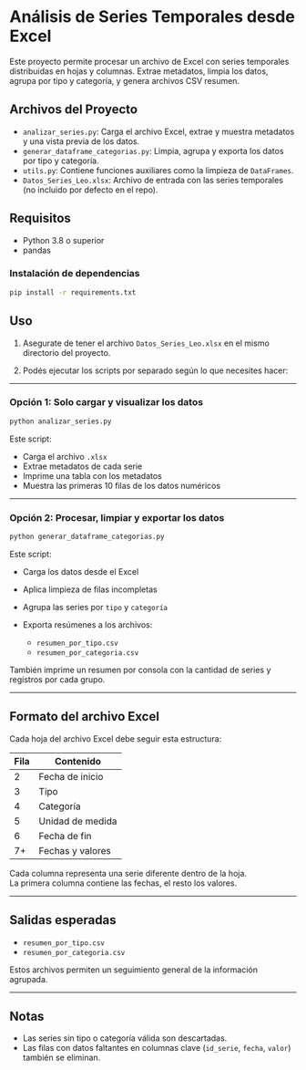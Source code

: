 # Análisis de Series Temporales desde Excel

Este proyecto permite procesar un archivo de Excel con series temporales distribuidas en hojas y columnas. Extrae metadatos, limpia los datos, agrupa por tipo y categoría, y genera archivos CSV resumen.

## Archivos del Proyecto

- `analizar_series.py`: Carga el archivo Excel, extrae y muestra metadatos y una vista previa de los datos.
- `generar_dataframe_categorias.py`: Limpia, agrupa y exporta los datos por tipo y categoría.
- `utils.py`: Contiene funciones auxiliares como la limpieza de `DataFrames`.
- `Datos_Series_Leo.xlsx`: Archivo de entrada con las series temporales (no incluido por defecto en el repo).

## Requisitos

- Python 3.8 o superior
- pandas

### Instalación de dependencias

```bash
pip install -r requirements.txt
```

## Uso

1. Asegurate de tener el archivo `Datos_Series_Leo.xlsx` en el mismo directorio del proyecto.

2. Podés ejecutar los scripts por separado según lo que necesites hacer:

---

### Opción 1: Solo cargar y visualizar los datos

```bash
python analizar_series.py
```

Este script:

- Carga el archivo `.xlsx`
- Extrae metadatos de cada serie
- Imprime una tabla con los metadatos
- Muestra las primeras 10 filas de los datos numéricos

---

### Opción 2: Procesar, limpiar y exportar los datos

```bash
python generar_dataframe_categorias.py
```

Este script:

- Carga los datos desde el Excel
- Aplica limpieza de filas incompletas
- Agrupa las series por `tipo` y `categoría`
- Exporta resúmenes a los archivos:

  - `resumen_por_tipo.csv`
  - `resumen_por_categoria.csv`

También imprime un resumen por consola con la cantidad de series y registros por cada grupo.

---

## Formato del archivo Excel

Cada hoja del archivo Excel debe seguir esta estructura:

| Fila | Contenido              |
|------|------------------------|
| 2    | Fecha de inicio        |
| 3    | Tipo                   |
| 4    | Categoría              |
| 5    | Unidad de medida       |
| 6    | Fecha de fin           |
| 7+   | Fechas y valores       |

Cada columna representa una serie diferente dentro de la hoja.  
La primera columna contiene las fechas, el resto los valores.

---

## Salidas esperadas

- `resumen_por_tipo.csv`
- `resumen_por_categoria.csv`

Estos archivos permiten un seguimiento general de la información agrupada.

---

## Notas

- Las series sin tipo o categoría válida son descartadas.
- Las filas con datos faltantes en columnas clave (`id_serie`, `fecha`, `valor`) también se eliminan.
